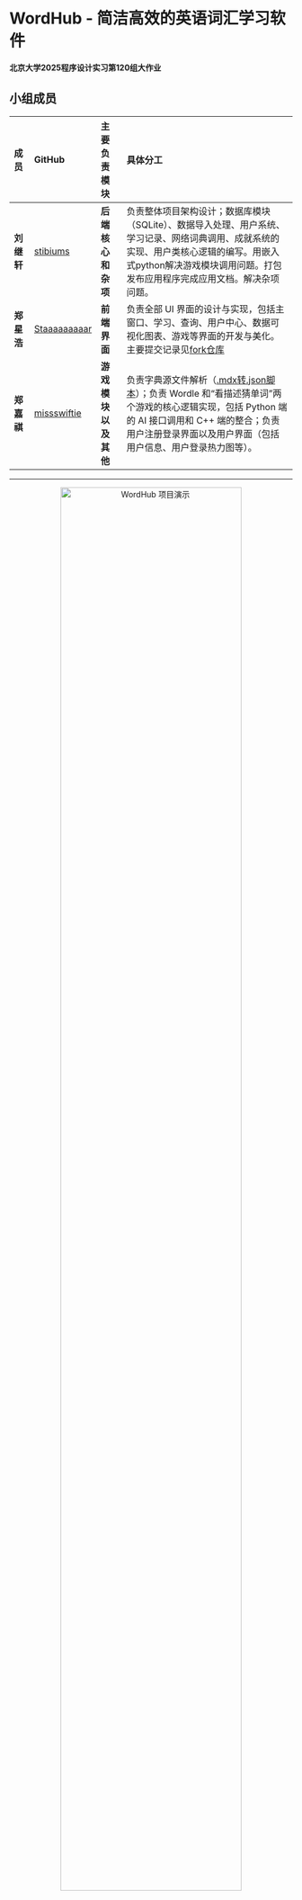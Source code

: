 
# WordHub - 简洁高效的英语词汇学习软件

**北京大学2025程序设计实习第120组大作业**

## 小组成员

| 成员 | GitHub | 主要负责模块 | 具体分工 |
| :--- | :--- | :--- | :--- |
| **刘继轩** | [stibiums](https://github.com/stibiums) | **后端核心和杂项** | 负责整体项目架构设计；数据库模块（SQLite）、数据导入处理、用户系统、学习记录、网络词典调用、成就系统的实现、用户类核心逻辑的编写。用嵌入式python解决游戏模块调用问题。打包发布应用程序完成应用文档。解决杂项问题。 |
| **郑星浩** | [Staaaaaaaaar](https://github.com/Staaaaaaaaar) | **前端界面** | 负责全部 UI 界面的设计与实现，包括主窗口、学习、查询、用户中心、数据可视化图表、游戏等界面的开发与美化。 主要提交记录见[fork仓库](https://github.com/Staaaaaaaaar/WordHub)|
| **郑嘉祺** | [missswiftie](https://github.com/missswiftie) | **游戏模块以及其他** | 负责字典源文件解析（[.mdx转.json脚本](WordHub/docs/mdx_to_json说明.md)）；负责 Wordle 和“看描述猜单词”两个游戏的核心逻辑实现，包括 Python 端的 AI 接口调用和 C++ 端的整合；负责用户注册登录界面以及用户界面（包括用户信息、用户登录热力图等）。 |

---

<p align="center">
  <a href="https://stibiums.github.io/WordHub/" target="_blank" title="点击查看项目主页">
    <img src="assets/demo_install_thumb.png" alt="WordHub 项目演示" width="80%">
  </a>
</p>

<h2 align="center">
  <a href="https://stibiums.github.io/WordHub/">🚀 点击这里，访问我们的项目主页 🚀</a>
</h2>

<p align="center">
  为了获得最佳的浏览体验，包括<strong>带声音的视频演示</strong>和完整的项目介绍，我们强烈建议您访问我们的项目主页。
</p>

---